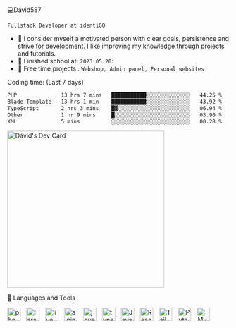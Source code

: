 💻David587

`Fullstack Developer at identiGO`

- 🌱 I consider myself a motivated
person with clear goals,
persistence and strive for
development.
I like improving my knowledge through projects and tutorials.
- 🏫 Finished school at:
`2023.05.20`:
- :space_invader: Free time projects :
`Webshop, Admin panel, Personal websites`

Coding time: (Last 7 days)
<!--START_SECTION:waka-->

```txt
PHP              13 hrs 7 mins   ███████████░░░░░░░░░░░░░░   44.25 %
Blade Template   13 hrs 1 min    ███████████░░░░░░░░░░░░░░   43.92 %
TypeScript       2 hrs 3 mins    █▓░░░░░░░░░░░░░░░░░░░░░░░   06.94 %
Other            1 hr 9 mins     █░░░░░░░░░░░░░░░░░░░░░░░░   03.90 %
XML              5 mins          ░░░░░░░░░░░░░░░░░░░░░░░░░   00.28 %
```

<!--END_SECTION:waka-->

<a href="https://app.daily.dev/daviis"><img src="https://api.daily.dev/devcards/v2/Fot972DMOXawTESzwwtCm.png?type=default&r=7vw" width="356" alt="Dávid's Dev Card"/></a>

🧰 Languages and Tools

<img align="left" alt="php" width="30px" style="padding-right:10px;" src="https://cdn.jsdelivr.net/gh/devicons/devicon@latest/icons/php/php-original.svg" />
<img align="left" alt="laravel" width="30px" style="padding-right:10px;" src="https://cdn.jsdelivr.net/gh/devicons/devicon@latest/icons/laravel/laravel-original.svg" />
<img align="left" alt="livewire" width="30px" style="padding-right:10px;" src="https://cdn.jsdelivr.net/gh/devicons/devicon@latest/icons/livewire/livewire-original-wordmark.svg" />
<img align="left" alt="alpine js" width="30px" style="padding-right:10px;" src="https://cdn.jsdelivr.net/gh/devicons/devicon@latest/icons/alpinejs/alpinejs-original.svg" />
<img align="left" alt="jquery" width="30px" style="padding-right:10px;" src="https://cdn.jsdelivr.net/gh/devicons/devicon@latest/icons/jquery/jquery-original-wordmark.svg" />
<img align="left" alt="type script" width="30px" style="padding-right:10px;" src="https://cdn.jsdelivr.net/gh/devicons/devicon@latest/icons/typescript/typescript-original.svg" />
<link rel="stylesheet" type='text/css' href="https://cdn.jsdelivr.net/gh/devicons/devicon@latest/devicon.min.css" />
<img align="left" alt="JavaScript" width="30px" style="padding-right:10px;" src="https://cdn.jsdelivr.net/gh/devicons/devicon/icons/javascript/javascript-plain.svg" />
<link rel="stylesheet" href="https://cdn.jsdelivr.net/gh/devicons/devicon@v2.15.1/devicon.min.css">
<img align="left" alt="React" width="30px" style="padding-right:10px;" src="https://cdn.jsdelivr.net/gh/devicons/devicon/icons/react/react-original.svg" />
<img align="left" alt="Tailwind css" width="30px" style="padding-right:10px;" src="https://cdn.jsdelivr.net/gh/devicons/devicon@latest/icons/tailwindcss/tailwindcss-original.svg" />
<img align="left" alt="Python" width="30px" style="padding-right:10px;" src="https://cdn.jsdelivr.net/gh/devicons/devicon/icons/python/python-original.svg" />
<img align="left" alt="Mysql" width="30px" style="padding-right:10px;" src="https://cdn.jsdelivr.net/gh/devicons/devicon@latest/icons/mysql/mysql-original-wordmark.svg" />
          
<br />

#

